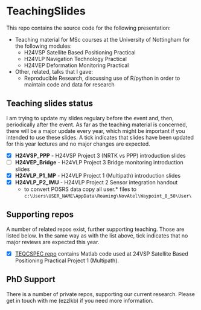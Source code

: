 TeachingSlides
====

This repo contains the source code for the following presentation:

* Teaching material for MSc courses at the University of Nottingham for the following modules:
  * H24VSP Satellite Based Positioning Practical
  * H24VLP Navigation Technology Practical
  * H24VEP Deformation Monitoring Practical
* Other, related, talks that I gave:
  * Reproducible Research, discussing use of R/python in order to maintain code and data for research



## Teaching slides status

I am trying to update my slides regulary before the event and, then, periodically after the event. As far as the teaching material is concerned, there will be a major update every year, which might be important if you intended to use these slides. A tick indicates that slides have been updated for this year lectures and no major changes are expected.

- [x] **H24VSP_PPP** - H24VSP Project 3 (NRTK vs PPP) introduction slides
- [ ] **H24VEP_Bridge** -  H24VLP Project 3 Bridge monitoring introduction slides
- [x] **H24VLP_P1_MP** - H24VLP Project 1 (Multipath) introduction slides
- [x] **H24VLP_P2_IMU** -  H24VLP Project 2 Sensor integration handout
  - to convert POSRS data copy all user.* files to `c:\Users\USER_NAME\AppData\Roaming\NovAtel\Waypoint_8_50\User\`


## Supporting repos

A number of related repos exist, further supporting teaching. Those are listed below. In the same way as with the list above, tick indicates that no major reviews are expected this year.

* [x] [TEQCSPEC repo](https://github.com/DfAC/TEQCSPEC) contains Matlab code used at 24VSP Satellite Based Positioning Practical Project 1 (Multipath).


## PhD Support

There is a number of private repos, supporting our current research. Please get in touch with me (ezzlkb) if you need more information.
